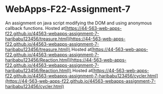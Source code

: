 # WebApps-F22-Assignment-7
An assignment on java script modifying the DOM and using anonymous callback functions.
Hosted at[https://44-563-web-apps-f22.github.io/44563-webapps-assignment-7-haribabu123456/treasure.html](https://44-563-web-apps-f22.github.io/44563-webapps-assignment-7-haribabu123456/treasure.html)\
Hosted at[https://44-563-web-apps-f22.github.io/44563-webapps-assignment-7-haribabu123456/Reaction.html](https://44-563-web-apps-f22.github.io/44563-webapps-assignment-7-haribabu123456/Reaction.html)\
Hosted at[https://44-563-web-apps-f22.github.io/44563-webapps-assignment-7-haribabu123456/cycler.html](https://44-563-web-apps-f22.github.io/44563-webapps-assignment-7-haribabu123456/cycler.html)